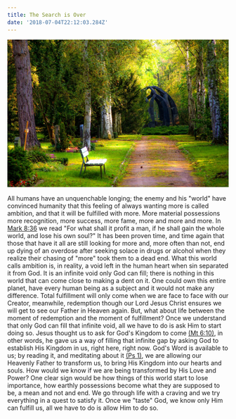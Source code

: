 ```yaml
---
title: The Search is Over
date: '2018-07-04T22:12:03.284Z'
---
```

![The Search is Over](./bench-carved-stones-cemetery-257360.jpg)

All humans have an unquenchable longing; the enemy and his "world" have convinced humanity that this feeling of always wanting more is called ambition, and that it will be fulfilled with more. More material possessions more recognition, more success, more fame, more and more and more. In [Mark 8:36](https://biblehub.com/kjv/mark/8-36.htm) we read "For what shall it profit a man, if he shall gain the whole world, and lose his own soul?"
It has been proven time, and time again that those that have it all are still looking for more and, more often than not, end up dying of an overdose after seeking solace in drugs or alcohol when they realize their chasing of "more" took them to a dead end.
What this world calls ambition is, in reality, a void left in the human heart when sin separated it from God. It is an infinite void only God can fill; there is nothing in this world that can come close to making a dent on it. One could own this entire planet, have every human being as a subject and it would not make any difference.
Total fulfillment will only come when we are face to face with our Creator, meanwhile, redemption though our Lord Jesus Christ ensures we will get to see our Father in Heaven again. But, what about life between the moment of redemption and the moment of fulfillment? Once we understand that only God can fill that infinite void, all we have to do is ask Him to start doing so. Jesus thought us to ask for God's Kingdom to come [(Mt 6:10)](https://biblehub.com/kjv/matthew/6-10.htm), in other words, he gave us a way of filling that infinite gap by asking God to establish His Kingdom in us, right here, right now.
God's Word is available to us; by reading it, and meditating about it [(Ps 1)](https://biblehub.com/kjv/psalms/1.htm), we are allowing our Heavenly Father to transform us, to bring His Kingdom into our hearts and souls.
How would we know if we are being transformed by His Love and Power?
One clear sign would be how things of this world start to lose importance, how earthly possessions become what they are supposed to be, a mean and not and end.
We go through life with a craving and we try everything in a quest to satisfy it. Once we "taste" God, we know only Him can fulfill us, all we have to do is allow Him to do so.
